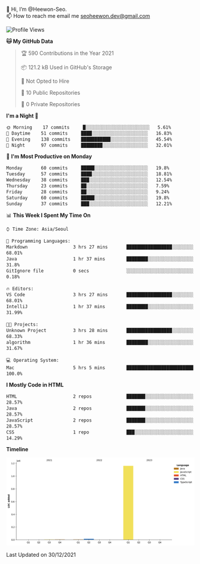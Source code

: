 👋 Hi, I’m @Heewon-Seo.  
📫 How to reach me email me seoheewon.dev@gmail.com 

 <!--START_SECTION:waka-->
![Profile Views](http://img.shields.io/badge/Profile%20Views-12-blue)

**🐱 My GitHub Data** 

> 🏆 590 Contributions in the Year 2021
 > 
> 📦 121.2 kB Used in GitHub's Storage 
 > 
> 🚫 Not Opted to Hire
 > 
> 📜 10 Public Repositories 
 > 
> 🔑 0 Private Repositories  
 > 
**I'm a Night 🦉** 

```text
🌞 Morning    17 commits     █░░░░░░░░░░░░░░░░░░░░░░░░   5.61% 
🌆 Daytime    51 commits     ████░░░░░░░░░░░░░░░░░░░░░   16.83% 
🌃 Evening    138 commits    ███████████░░░░░░░░░░░░░░   45.54% 
🌙 Night      97 commits     ████████░░░░░░░░░░░░░░░░░   32.01%

```
📅 **I'm Most Productive on Monday** 

```text
Monday       60 commits     █████░░░░░░░░░░░░░░░░░░░░   19.8% 
Tuesday      57 commits     ████░░░░░░░░░░░░░░░░░░░░░   18.81% 
Wednesday    38 commits     ███░░░░░░░░░░░░░░░░░░░░░░   12.54% 
Thursday     23 commits     ██░░░░░░░░░░░░░░░░░░░░░░░   7.59% 
Friday       28 commits     ██░░░░░░░░░░░░░░░░░░░░░░░   9.24% 
Saturday     60 commits     █████░░░░░░░░░░░░░░░░░░░░   19.8% 
Sunday       37 commits     ███░░░░░░░░░░░░░░░░░░░░░░   12.21%

```


📊 **This Week I Spent My Time On** 

```text
⌚︎ Time Zone: Asia/Seoul

💬 Programming Languages: 
Markdown                 3 hrs 27 mins       █████████████████░░░░░░░░   68.01% 
Java                     1 hr 37 mins        ████████░░░░░░░░░░░░░░░░░   31.8% 
GitIgnore file           0 secs              ░░░░░░░░░░░░░░░░░░░░░░░░░   0.18%

🔥 Editors: 
VS Code                  3 hrs 27 mins       █████████████████░░░░░░░░   68.01% 
IntelliJ                 1 hr 37 mins        ████████░░░░░░░░░░░░░░░░░   31.99%

🐱‍💻 Projects: 
Unknown Project          3 hrs 28 mins       █████████████████░░░░░░░░   68.33% 
algorithm                1 hr 36 mins        ████████░░░░░░░░░░░░░░░░░   31.67%

💻 Operating System: 
Mac                      5 hrs 5 mins        █████████████████████████   100.0%

```

**I Mostly Code in HTML** 

```text
HTML                     2 repos             ███████░░░░░░░░░░░░░░░░░░   28.57% 
Java                     2 repos             ███████░░░░░░░░░░░░░░░░░░   28.57% 
JavaScript               2 repos             ███████░░░░░░░░░░░░░░░░░░   28.57% 
CSS                      1 repo              ███░░░░░░░░░░░░░░░░░░░░░░   14.29%

```


**Timeline**

![Chart not found](https://raw.githubusercontent.com/Heewon-Seo/Heewon-Seo/main/charts/bar_graph.png) 


 Last Updated on 30/12/2021
<!--END_SECTION:waka-->
